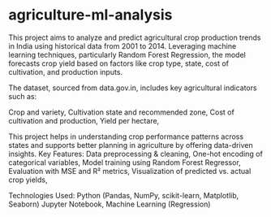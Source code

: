 # agriculture-ml-analysis
This project aims to analyze and predict agricultural crop production trends in India using historical data from 2001 to 2014. Leveraging machine learning techniques, particularly Random Forest Regression, the model forecasts crop yield based on factors like crop type, state, cost of cultivation, and production inputs.

The dataset, sourced from data.gov.in, includes key agricultural indicators such as:

Crop and variety,
Cultivation state and recommended zone,
Cost of cultivation and production,
Yield per hectare,

This project helps in understanding crop performance patterns across states and supports better planning in agriculture by offering data-driven insights.
Key Features:
Data preprocessing & cleaning,
One-hot encoding of categorical variables,
Model training using Random Forest Regressor,
Evaluation with MSE and R² metrics,
Visualization of predicted vs. actual crop yields,

Technologies Used:
Python (Pandas, NumPy, scikit-learn, Matplotlib, Seaborn)
Jupyter Notebook,
Machine Learning (Regression)
